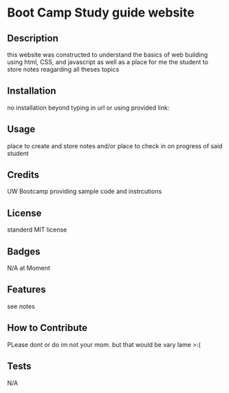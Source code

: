 # Boot Camp Study guide website 

## Description
this website was constructed to understand the basics of web building using html, CSS, and javascript as well as a place for me the student to store notes reagarding all theses topics 


## Installation
no installation beyond typing in url or using provided link:

## Usage
place to create and store notes and/or place to check in on progress of said student 


## Credits
UW Bootcamp providing sample code and instrcutions 

## License

standerd MIT license 

## Badges

N/A at Moment 

## Features

see notes

## How to Contribute

PLease dont or do im not your mom. but that would be vary lame >:( 
## Tests

N/A 